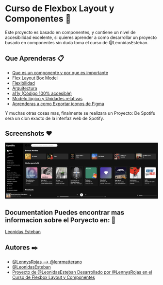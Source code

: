 

# Curso de Flexbox Layout y Componentes 🚀
Este proyecto es basado en componentes, y contiene un nivel de accesibilidad excelente, si quieres aprender a como desarrollar un proyecto basado en componentes sin duda toma el curso de @LeonidasEsteban.


## Que Aprenderas 📋

 - [Que es un componente y por que es importante](https://leonidasesteban.com/aprender/flexbox-componentes/componentes)
 - [Flex Layout Box Model](https://leonidasesteban.com/aprender/flexbox-componentes/flexbox-model)
 - [Flexibilidad](https://leonidasesteban.com/aprender/flexbox-componentes/flexibilidad)
 - [ Arquitectura](https://leonidasesteban.com/aprender/flexbox-componentes)
 - [ a11y (Código 100% accesible)](https://leonidasesteban.com/aprender/flexbox-componentes)
 - [ Modelo lógico y Unidades relativas](https://leonidasesteban.com/aprender/flexbox-componentes)
 - [ Aprenderas a como Exportar íconos de Figma](https://leonidasesteban.com/aprender/flexbox-componentes)

  Y muchas otras cosas mas, finalmente se realizara un Proyecto: De Spotifu sera un clon exacto de la interfaz web de Spotify.
## Screenshots ❤️

![App Screenshot](https://github.com/lenrmatterano/Spotifu/blob/master/images/capturaspotifulennys.png?raw=true)

  
## Documentation Puedes encontrar mas informacion sobre el Poryecto en: 📖

[Leonidas Esteban](https://leonidasesteban.com/aprender/flexbox-componentes)

  
## Autores ✒️

- [@LennysRojas --> @lenrmatterano](https://www.instagram.com/lennrmatterano/)
- [@LeonidasEsteban](https://github.com/LeonidasEsteban/curso-flexbox-layout-componentes)
- [ Proyecto de @LeonidasEsteban Desarrollado por @LennysRojas en el Curso de Flexbox Layout y Componentes](https://leonidasesteban.com/aprender/flexbox-componentes)
 
